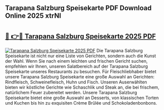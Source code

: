 ## Tarapana Salzburg Speisekarte PDF Download Online 2025 xtrNI

# <h2><a href="http://gca69pq.nevu.top/?p=Tarapana+Salzburg+Speisekarte">🔗 👉🔴 Tarapana Salzburg Speisekarte 2025 PDF</a></h2>

[![Tarapana Salzburg Speisekarte 2025 PDF](https://i.imgur.com/dBaPXMq.png)](http://gca69pq.nevu.top/?p=Tarapana+Salzburg+Speisekarte)
Die Tarapana Salzburg Speisekarte ist nicht nur eine Liste von Gerichten, sondern auch die Kunst der Wahl. Wenn Sie nach einem leichten und frischen Gericht suchen, empfehlen wir Ihnen, unseren Salatbereich auf der Tarapana Salzburg Speisekarte unseres Restaurants zu besuchen. Für Fleischliebhaber bietet unsere Tarapana Salzburg Speisekarte eine große Auswahl an Gerichten: Rindfleisch, Schweinefleisch, Huhn und Fisch. Unseren Auserwählten bieten wir köstliche Gerichte wie Schaschlik und Steak an, die bei frischem, natürlichem Feuer zubereitet werden. Unsere Tarapana Salzburg Speisekarte bietet eine große Auswahl an Desserts, von klassischen Torten und Kuchen bis hin zu exquisiten Crème Brûlée und Schokoladenbonbons.

